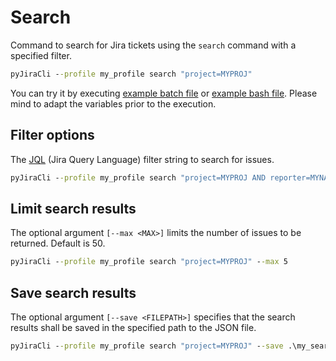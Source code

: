 # Search

Command to search for Jira tickets using the `search` command with a specified filter.

```cmd
pyJiraCli --profile my_profile search "project=MYPROJ"
```

You can try it by executing [example batch file](./search.bat) or [example bash file](./search.sh). Please mind to adapt the variables prior to the execution. 

## Filter options
The [JQL](https://www.atlassian.com/software/jira/guides/jql/) (Jira Query Language) filter string to search for issues. 

```cmd
pyJiraCli --profile my_profile search "project=MYPROJ AND reporter=MYNAME order by created desc"
```

## Limit search results

The optional argument ```[--max <MAX>]``` limits the number of issues to be returned. Default is 50.
```cmd
pyJiraCli --profile my_profile search "project=MYPROJ" --max 5 
```

## Save search results

The optional argument ```[--save <FILEPATH>]``` specifies that the search results shall be saved in the specified path to the JSON file.
```cmd
pyJiraCli --profile my_profile search "project=MYPROJ" --save .\my_search_results.json
```